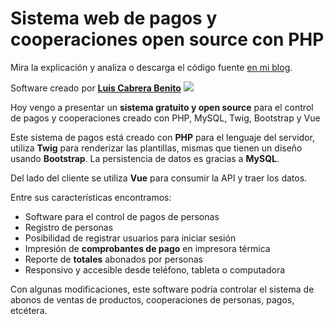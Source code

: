 
# Sistema web de pagos y cooperaciones open source con PHP

Mira la explicación y analiza o descarga el código fuente [en mi blog](https://parzibyte.me/blog/2019/07/01/sistema-web-pagos-cooperaciones-open-source-php/).

Software creado por  [**Luis Cabrera Benito**](https://parzibyte.me/blog) 
![](https://parzibyte.me/blog/wp-content/uploads/2019/07/Pagos-de-personas.png)

Hoy vengo a presentar un  **sistema gratuito y open source**  para el control de pagos y cooperaciones creado con PHP, MySQL, Twig, Bootstrap y Vue

Este sistema de pagos está creado con  **PHP**  para el lenguaje del servidor, utiliza  **Twig**  para renderizar las plantillas, mismas que tienen un diseño usando  **Bootstrap**. La persistencia de datos es gracias a  **MySQL**.

Del lado del cliente se utiliza  **Vue**  para consumir la API y traer los datos.

Entre sus características encontramos:

-   Software para el control de pagos de personas
-   Registro de personas
-   Posibilidad de registrar usuarios para iniciar sesión
-   Impresión de  **comprobantes de pago**  en impresora térmica
-   Reporte de  **totales**  abonados por personas
-   Responsivo y accesible desde teléfono, tableta o computadora

Con algunas modificaciones, este software podría controlar el sistema de abonos de ventas de productos, cooperaciones de personas, pagos, etcétera.
